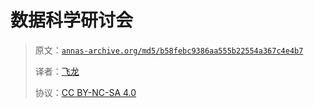 # 数据科学研讨会

> 原文：[`annas-archive.org/md5/b58febc9386aa555b22554a367c4e4b7`](https://annas-archive.org/md5/b58febc9386aa555b22554a367c4e4b7)
> 
> 译者：[飞龙](https://github.com/wizardforcel)
> 
> 协议：[CC BY-NC-SA 4.0](http://creativecommons.org/licenses/by-nc-sa/4.0/)
